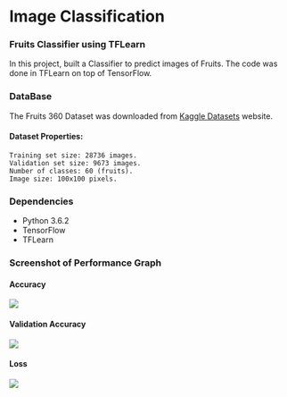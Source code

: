 # Image Classification
### Fruits Classifier using TFLearn

In this project, built a Classifier to predict images of Fruits. The code was done in TFLearn on top of TensorFlow. 

### DataBase
The Fruits 360 Dataset was downloaded from [Kaggle Datasets](https://www.kaggle.com/moltean/fruits) website. 
#### Dataset Properties:
	Training set size: 28736 images.
	Validation set size: 9673 images.
	Number of classes: 60 (fruits).
	Image size: 100x100 pixels.
	
### Dependencies
* Python 3.6.2
* TensorFlow
* TFLearn

### Screenshot of Performance Graph
#### Accuracy
![](https://github.com/Nahid1992/ImageClassification--Fruits_Classifier_using_TFLearn/blob/master/Screenshots/Accuracy.png)
#### Validation Accuracy
![](https://github.com/Nahid1992/ImageClassification--Fruits_Classifier_using_TFLearn/blob/master/Screenshots/Validation_Accuracy.png)
#### Loss
![](https://github.com/Nahid1992/ImageClassification--Fruits_Classifier_using_TFLearn/blob/master/Screenshots/loss.png)
